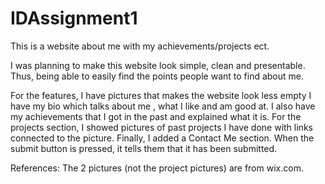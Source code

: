 # IDAssignment1
This is a website about me with my achievements/projects ect.

I was planning to make this website look simple, clean and presentable.
Thus, being able to easily find the points people want to find about me.

For the features, I have pictures that makes the website look less empty
I have my bio which talks about me , what I like and am good at.
I also have my achievements that I got in the past and explained what it is.
For the projects section, I showed pictures of past projects I have done with links connected to the picture.
Finally, I added a Contact Me section. When the submit button is pressed, it tells them that it has been submitted.

References:
The 2 pictures (not the project pictures) are from wix.com.
